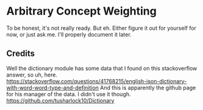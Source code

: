 # Arbitrary Concept Weighting

To be honest, it's not really ready. But eh. Either figure it out for yourself for now, or just ask me. I'll properly document it later.

## Credits

Well the dictionary module has some data that I found on this stackoverflow answer, so uh, here.
https://stackoverflow.com/questions/41768215/english-json-dictionary-with-word-word-type-and-definition
And this is apparently the github page for his manager of the data. I didn't use it though.
https://github.com/tusharlock10/Dictionary